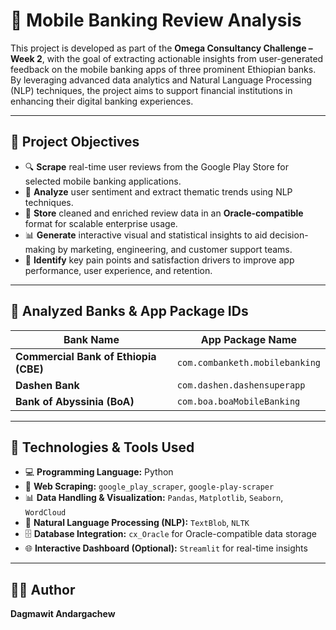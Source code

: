 # 📱 Mobile Banking Review Analysis

This project is developed as part of the **Omega Consultancy Challenge – Week 2**, with the goal of extracting actionable insights from user-generated feedback on the mobile banking apps of three prominent Ethiopian banks. By leveraging advanced data analytics and Natural Language Processing (NLP) techniques, the project aims to support financial institutions in enhancing their digital banking experiences.

---

## 🚀 Project Objectives

- 🔍 **Scrape** real-time user reviews from the Google Play Store for selected mobile banking applications.
- 🧠 **Analyze** user sentiment and extract thematic trends using NLP techniques.
- 💾 **Store** cleaned and enriched review data in an **Oracle-compatible** format for scalable enterprise usage.
- 📊 **Generate** interactive visual and statistical insights to aid decision-making by marketing, engineering, and customer support teams.
- 🎯 **Identify** key pain points and satisfaction drivers to improve app performance, user experience, and retention.

---

## 🏦 Analyzed Banks & App Package IDs

| Bank Name                          | App Package Name                      |
|-----------------------------------|---------------------------------------|
| **Commercial Bank of Ethiopia (CBE)** | `com.combanketh.mobilebanking`         |
| **Dashen Bank**                   | `com.dashen.dashensuperapp`           |
| **Bank of Abyssinia (BoA)**       | `com.boa.boaMobileBanking`            |

---

## 🧪 Technologies & Tools Used

- 💻 **Programming Language:** Python  
- 🔎 **Web Scraping:** `google_play_scraper`, `google-play-scraper`  
- 📊 **Data Handling & Visualization:** `Pandas`, `Matplotlib`, `Seaborn`, `WordCloud`  
- 🧠 **Natural Language Processing (NLP):** `TextBlob`, `NLTK`  
- 🗄️ **Database Integration:** `cx_Oracle` for Oracle-compatible data storage  
- 🌐 **Interactive Dashboard (Optional):** `Streamlit` for real-time insights  

---

## 👨‍💻 Author

**Dagmawit Andargachew**  
